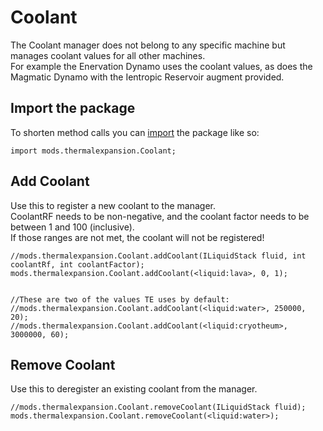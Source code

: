 # Coolant

The Coolant manager does not belong to any specific machine but manages coolant values for all other machines.  
For example the Enervation Dynamo uses the coolant values, as does the Magmatic Dynamo with the Ientropic Reservoir augment provided.

## Import the package

To shorten method calls you can [import](/AdvancedFunctions/Import/) the package like so:

    import mods.thermalexpansion.Coolant;
    

## Add Coolant

Use this to register a new coolant to the manager.  
CoolantRF needs to be non-negative, and the coolant factor needs to be between 1 and 100 (inclusive).  
If those ranges are not met, the coolant will not be registered!

    //mods.thermalexpansion.Coolant.addCoolant(ILiquidStack fluid, int coolantRf, int coolantFactor);
    mods.thermalexpansion.Coolant.addCoolant(<liquid:lava>, 0, 1);
    
    
    //These are two of the values TE uses by default:
    //mods.thermalexpansion.Coolant.addCoolant(<liquid:water>, 250000, 20);
    //mods.thermalexpansion.Coolant.addCoolant(<liquid:cryotheum>, 3000000, 60);
    

## Remove Coolant

Use this to deregister an existing coolant from the manager.

    //mods.thermalexpansion.Coolant.removeCoolant(ILiquidStack fluid);
    mods.thermalexpansion.Coolant.removeCoolant(<liquid:water>);